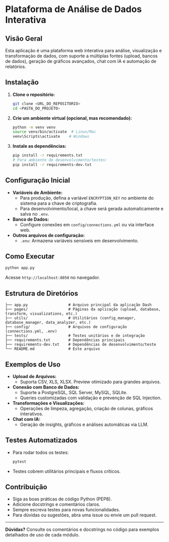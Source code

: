 # Plataforma de Análise de Dados Interativa

## Visão Geral

Esta aplicação é uma plataforma web interativa para análise, visualização e transformação de dados, com suporte a múltiplas fontes (upload, bancos de dados), geração de gráficos avançados, chat com IA e automação de relatórios.

## Instalação

1. **Clone o repositório:**
   ```bash
   git clone <URL_DO_REPOSITORIO>
   cd <PASTA_DO_PROJETO>
   ```
2. **Crie um ambiente virtual (opcional, mas recomendado):**
   ```bash
   python -m venv venv
   source venv/bin/activate  # Linux/Mac
   venv\Scripts\activate    # Windows
   ```
3. **Instale as dependências:**
   ```bash
   pip install -r requirements.txt
   # Para ambiente de desenvolvimento/testes:
   pip install -r requirements-dev.txt
   ```

## Configuração Inicial

- **Variáveis de Ambiente:**
  - Para produção, defina a variável `ENCRYPTION_KEY` no ambiente do sistema para a chave de criptografia.
  - Para desenvolvimento/local, a chave será gerada automaticamente e salva no `.env`.
- **Banco de Dados:**
  - Configure conexões em `config/connections.yml` ou via interface web.
- **Outros arquivos de configuração:**
  - `.env`: Armazena variáveis sensíveis em desenvolvimento.

## Como Executar

```bash
python app.py
```
Acesse `http://localhost:8050` no navegador.

## Estrutura de Diretórios

```
├── app.py                  # Arquivo principal da aplicação Dash
├── pages/                  # Páginas da aplicação (upload, database, transform, visualizations, etc.)
├── utils/                  # Utilitários (config_manager, database_manager, data_analyzer, etc.)
├── config/                 # Arquivos de configuração (connections.yml, .env)
├── tests/                  # Testes unitários e de integração
├── requirements.txt        # Dependências principais
├── requirements-dev.txt    # Dependências de desenvolvimento/teste
└── README.md               # Este arquivo
```

## Exemplos de Uso

- **Upload de Arquivos:**
  - Suporta CSV, XLS, XLSX. Preview otimizado para grandes arquivos.
- **Conexão com Banco de Dados:**
  - Suporte a PostgreSQL, SQL Server, MySQL, SQLite.
  - Queries customizadas com validação e prevenção de SQL Injection.
- **Transformações e Visualizações:**
  - Operações de limpeza, agregação, criação de colunas, gráficos interativos.
- **Chat com IA:**
  - Geração de insights, gráficos e análises automáticas via LLM.

## Testes Automatizados

- Para rodar todos os testes:
  ```bash
  pytest
  ```
- Testes cobrem utilitários principais e fluxos críticos.

## Contribuição

- Siga as boas práticas de código Python (PEP8).
- Adicione docstrings e comentários claros.
- Sempre escreva testes para novas funcionalidades.
- Para dúvidas ou sugestões, abra uma issue ou envie um pull request.

---

**Dúvidas?** Consulte os comentários e docstrings no código para exemplos detalhados de uso de cada módulo.

